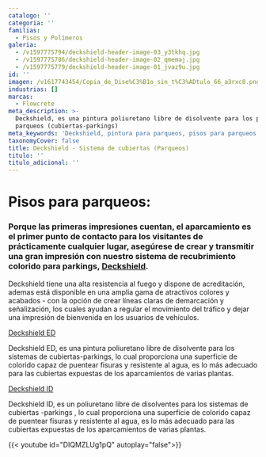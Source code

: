 ```yaml
---
catalogo: ''
categoria: ''
familias:
  - Pisos y Polímeros
galeria:
  - /v1597775794/deckshield-header-image-03_y3tkhq.jpg
  - /v1597775786/deckshield-header-image-02_qmemaj.jpg
  - /v1597775779/deckshield-header-image-01_jvaz9u.jpg
id: ''
imagen: /v1617743454/Copia_de_Dise%C3%B1o_sin_t%C3%ADtulo_66_a3rxc8.png
industrias: []
marcas:
  - Flowcrete
meta_description: >-
  Deckshield, es una pintura poliuretano libre de disolvente para los pisos de
  parqueos (cubiertas-parkings)
meta_keywords: 'Deckshield, pintura para parqueos, pisos para parqueos '
taxonomyCover: false
title: Deckshield - Sistema de cubiertas (Parqueos)
titulo: ''
titulo_adicional: ''
---
```



# **Pisos para parqueos:**

### Porque las primeras impresiones cuentan, el aparcamiento es el primer punto de contacto para los visitantes de prácticamente cualquier lugar, asegúrese de crear y transmitir una gran impresión con nuestro sistema de recubrimiento colorido para parkings, [**Deckshield**](http://www.flowcrete.es/nuestros-productos/gamas-de-productos/deckshield/)**.**

Deckshield tiene una alta resistencia al fuego y dispone de acreditación, ademas está disponible en una amplia gama de atractivos colores y acabados - con la opción de crear líneas claras de demarcación y señalización, los cuales ayudan a regular el movimiento del tráfico y dejar una impresión de bienvenida en los usuarios de vehículos.

[Deckshield ED](http://www.flowcrete.es/productos/sistemas/deckshield-ed/ 'Deckshield ED')

Deckshield ED, es una pintura poliuretano libre de disolvente para los sistemas de cubiertas-parkings, lo cual proporciona una superficie de colorido capaz de puentear fisuras y resistente al agua, es lo más adecuado para las cubiertas expuestas de los aparcamientos de varias plantas.

[Deckshield ID](http://www.flowcrete.es/productos/sistemas/deckshield-id/ 'Deckshield ID')

Deckshield ID, es un poliuretano libre de disolventes para los sistemas de cubiertas -parkings , lo cual proporciona una superficie de colorido capaz de puentear fisuras y resistente al agua, es lo más adecuado para las cubiertas expuestas de los aparcamientos de varias plantas.

{{< youtube id="DIQMZLUg1pQ" autoplay="false">}}
